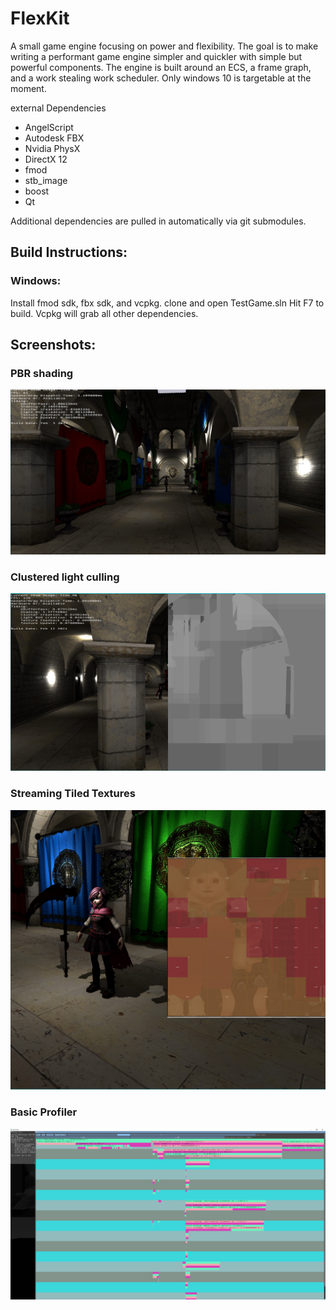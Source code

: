 # FlexKit
A small game engine focusing on power and flexibility. The goal is to make writing a performant game engine simpler and quickler with simple but powerful components. The engine is built around an ECS, a frame graph, and a work stealing work scheduler. Only windows 10 is targetable at the moment.

external Dependencies
  * AngelScript
  * Autodesk FBX 
  * Nvidia PhysX
  * DirectX 12
  * fmod
  *	stb_image
  * boost
  * Qt

Additional dependencies are pulled in automatically via git submodules.

## Build Instructions:

### Windows:
Install fmod sdk, fbx sdk, and vcpkg. 
clone and open TestGame.sln
Hit F7 to build. Vcpkg will grab all other dependencies. 

## Screenshots:
### PBR shading
![PBR Shading](/screenshots/sponza.jpg)
### Clustered light culling
![Clustered Light Culling](/screenshots/CLC.jpg)
### Streaming Tiled Textures
![TextureStreaming And Tiled Resources](/screenshots/StreamingTiledTextures.jpg)
### Basic Profiler
![Basic in engine profiler](/screenshots/profiler.png)
